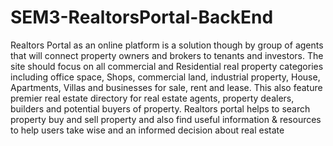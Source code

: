 # SEM3-RealtorsPortal-BackEnd
Realtors Portal as an online platform is a solution though by group of agents that will connect property owners and brokers to tenants and investors. The site should focus on all commercial and Residential real property categories including office space, Shops, commercial land, industrial property, House, Apartments, Villas and businesses for sale, rent and lease. This also feature premier real estate directory for real estate agents, property dealers, builders and potential buyers of property. Realtors portal helps to search property buy and sell property and also find useful information &amp; resources to help users take wise and an informed decision about real estate
